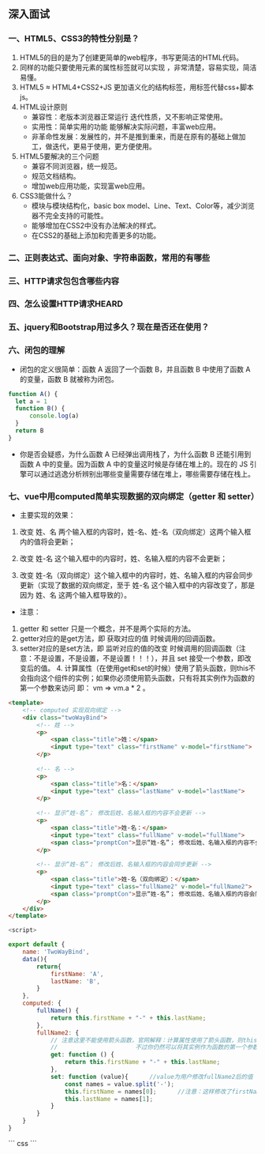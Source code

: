  ## 深入面试
 ### 一、HTML5、CSS3的特性分别是？
1. HTML5的目的是为了创建更简单的web程序，书写更简洁的HTML代码。
2. 同样的功能只要使用元素的属性标签就可以实现 ，非常清楚，容易实现，简洁易懂。
3. HTML5 ≈ HTML4+CSS2+JS 更加语义化的结构标签，用标签代替css+脚本js。
4. HTML设计原则
   - 兼容性：老版本浏览器正常运行 迭代性质，又不影响正常使用。
   - 实用性：简单实用的功能 能够解决实际问题，丰富web应用。
   - 非革命性发展：发展性的，并不是推到重来，而是在原有的基础上做加工，做迭代，更易于使用，更方便使用。
5. HTML5要解决的三个问题
   - 兼容不同浏览器，统一规范。
   - 规范文档结构。
   - 增加web应用功能，实现富web应用。
6. CSS3能做什么？
   - 模块与模块结构化，basic box model、Line、Text、Color等，减少浏览器不完全支持的可能性。
   - 能够增加在CSS2中没有办法解决的样式。
   - 在CSS2的基础上添加和完善更多的功能。
### 二、正则表达式、面向对象、字符串函数，常用的有哪些
### 三、HTTP请求包包含哪些内容
### 四、怎么设置HTTP请求HEARD
### 五、jquery和Bootstrap用过多久？现在是否还在使用？
### 六、闭包的理解
- 闭包的定义很简单：函数 A 返回了一个函数 B，并且函数 B 中使用了函数 A 的变量，函数 B 就被称为闭包。
``` javascript
function A() {
  let a = 1
  function B() {
      console.log(a)
  }
  return B
}
```
- 你是否会疑惑，为什么函数 A 已经弹出调用栈了，为什么函数 B 还能引用到函数 A 中的变量。因为函数 A 中的变量这时候是存储在堆上的。现在的 JS 引擎可以通过逃逸分析辨别出哪些变量需要存储在堆上，哪些需要存储在栈上。
### 七、vue中用computed简单实现数据的双向绑定（getter 和 setter）
- 主要实现的效果：

1. 改变 姓、名 两个输入框的内容时，姓-名、姓-名（双向绑定）这两个输入框内的值将会更新；

2. 改变 姓-名 这个输入框中的内容时，姓、名输入框的内容不会更新；

3. 改变 姓-名（双向绑定）这个输入框中的内容时，姓、名输入框的内容会同步更新（实现了数据的双向绑定，至于 姓-名 这个输入框中的内容改变了，那是因为 姓、名 这两个输入框导致的）。

- 注意：
1. getter 和 setter 只是一个概念，并不是两个实际的方法。
2. getter对应的是get方法，即 获取对应的值 时候调用的回调函数。
3. setter对应的是set方法，即 监听对应的值的改变 时候调用的回调函数（注意：不是设置，不是设置，不是设置！！！），并且 set 接受一个参数，即改变后的值。
4. 计算属性（在使用get和set的时候）使用了箭头函数，则this不会指向这个组件的实例；如果你必须使用箭头函数，只有将其实例作为函数的第一个参数来访问 即： vm => vm.a * 2 。

``` html
<template>
    <!-- computed 实现双向绑定 -->
    <div class="twoWayBind">
        <!-- 姓 -->
        <p>
            <span class="title">姓：</span>
            <input type="text" class="firstName" v-model="firstName">            
        </p>
 
        <!-- 名 -->
        <p>
            <span class="title">名：</span>
            <input type="text" class="lastName" v-model="lastName">
        </p>       
 
        <!-- 显示“姓-名”； 修改后姓、名输入框的内容不会更新 -->
        <p>            
            <span class="title">姓-名：</span>
            <input type="text" class="fullName" v-model="fullName">
            <span class="promptCon">显示“姓-名”； 修改后姓、名输入框的内容不会更新</span>
        </p>
 
        <!-- 显示“姓-名”； 修改后姓、名输入框的内容会同步更新 -->
        <p>
            <span class="title">姓-名（双向绑定）：</span>
            <input type="text" class="fullName2" v-model="fullName2">
            <span class="promptCon">显示“姓-名”； 修改后姓、名输入框的内容会同步更新</span>
        </p>
    </div>
</template>
```
``` javascript
<script>

export default {
    name: 'TwoWayBind',
    data(){
        return{
            firstName: 'A',
            lastName: 'B',
        }
    },
    computed: {
        fullName() {
            return this.firstName + "-" + this.lastName;
        },
        fullName2: {
            // 注意这里不能使用箭头函数，官网解释：计算属性使用了箭头函数，则this不会指向这个组件的实例，
            //                      不过你仍然可以将其实例作为函数的第一个参数来访问  即： vm => vm.a * 2
            get: function () {     
                return this.firstName + "-" + this.lastName;
            },
            set: function (value){      //value为用户修改fullName2后的值
                const names = value.split('-');
                this.firstName = names[0];      //注意：这样修改了firstName和lastName的值，会导致fullName也跟着变化
                this.lastName = names[1];
            }
        }
    }
}
```
</script>
``` css
<style lang="scss" scoped>
.twoWayBind{
    p{
        margin: 10px 0px;
        display: flex;
        flex-direction: flex-start;
        .title{
            display: inline-block;
            width: 150px;
            text-align: center;
        }        
        input{
            padding: 0px 6px;
        }
        .promptCon{
            color: #aaa;
            margin-left: 10px;
        }
    }
}
</style>
```